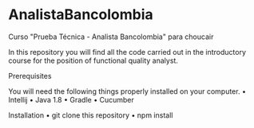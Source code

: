 # AnalistaBancolombia
Curso "Prueba Técnica - Analista Bancolombia" para choucair

In this repository you will find all the code carried out in the introductory course for the position of functional quality analyst.

Prerequisites

You will need the following things properly installed on your computer.
•	Intellij
•	Java 1.8
•	Gradle
•	Cucumber

Installation
•	git clone <repository-url> this repository
•	npm install
